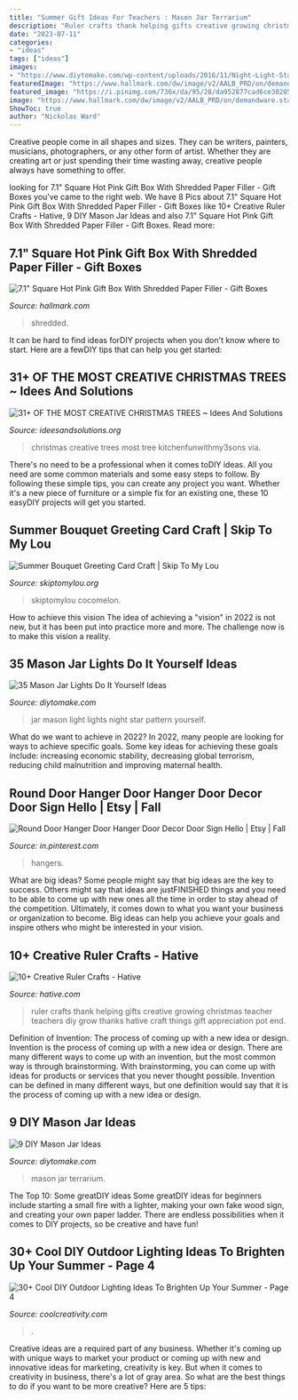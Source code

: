 ```yaml
---
title: "Summer Gift Ideas For Teachers : Mason Jar Terrarium"
description: "Ruler crafts thank helping gifts creative growing christmas teacher teachers diy grow thanks hative craft things gift appreciation pot end"
date: "2023-07-11"
categories:
- "ideas"
tags: ["ideas"]
images:
- "https://www.diytomake.com/wp-content/uploads/2016/11/Night-Light-Star-Mason-Jar.jpg"
featuredImage: "https://www.hallmark.com/dw/image/v2/AALB_PRD/on/demandware.static/-/Sites-hallmark-master/default/dwc73213d2/images/finished-goods/products/5EBC1819/Large-Square-Hot-Pink-Gift-Box-With-Paper-Shred_5EBC1819_02.jpg?sw=1920"
featured_image: "https://i.pinimg.com/736x/da/95/28/da952877cad6ce30205e3e85071422f1.jpg"
image: "https://www.hallmark.com/dw/image/v2/AALB_PRD/on/demandware.static/-/Sites-hallmark-master/default/dwc73213d2/images/finished-goods/products/5EBC1819/Large-Square-Hot-Pink-Gift-Box-With-Paper-Shred_5EBC1819_02.jpg?sw=1920"
ShowToc: true
author: "Nickolas Ward"
---
```



Creative people come in all shapes and sizes. They can be writers, painters, musicians, photographers, or any other form of artist. Whether they are creating art or just spending their time wasting away, creative people always have something to offer.

	

		
looking for 7.1&quot; Square Hot Pink Gift Box With Shredded Paper Filler - Gift Boxes you've came to the right web. We have 8 Pics about 7.1&quot; Square Hot Pink Gift Box With Shredded Paper Filler - Gift Boxes like 10+ Creative Ruler Crafts - Hative, 9 DIY Mason Jar Ideas and also 7.1&quot; Square Hot Pink Gift Box With Shredded Paper Filler - Gift Boxes. Read more:
		
    
## 7.1&quot; Square Hot Pink Gift Box With Shredded Paper Filler - Gift Boxes

<img loading=lazy src="https://www.hallmark.com/dw/image/v2/AALB_PRD/on/demandware.static/-/Sites-hallmark-master/default/dwc73213d2/images/finished-goods/products/5EBC1819/Large-Square-Hot-Pink-Gift-Box-With-Paper-Shred_5EBC1819_02.jpg?sw=1920" onerror="this.onerror=null;this.src='https://tse2.mm.bing.net/th?id=OIP.QhY9Zr8LuQh2FcahDvULOQHaHa&amp;pid=15.1';" alt="7.1&quot; Square Hot Pink Gift Box With Shredded Paper Filler - Gift Boxes">

_Source: hallmark.com_

>shredded. 

	

It can be hard to find ideas forDIY projects when you don't know where to start. Here are a fewDIY tips that can help you get started: 

    
## 31+ OF THE MOST CREATIVE CHRISTMAS TREES ~ Idees And Solutions

<img loading=lazy src="https://2.bp.blogspot.com/-KGXiyVzlZl0/WB8EUUdwuKI/AAAAAAAAIII/WvUpj90Ii_g_p5jQjSXbJmek_PIUPmHmwCLcB/s1600/the-most-creative-christmas-trees-holiday-tree-7-680x878.jpg" onerror="this.onerror=null;this.src='https://tse3.mm.bing.net/th?id=OIP.pybxKAc8Q0nAopHIEI0RrwHaJk&amp;pid=15.1';" alt="31+ OF THE MOST CREATIVE CHRISTMAS TREES ~ Idees And Solutions">

_Source: ideesandsolutions.org_

>christmas creative trees most tree kitchenfunwithmy3sons via. 

	

There's no need to be a professional when it comes toDIY ideas. All you need are some common materials and some easy steps to follow. By following these simple tips, you can create any project you want. Whether it's a new piece of furniture or a simple fix for an existing one, these 10 easyDIY projects will get you started.

    
## Summer Bouquet Greeting Card Craft | Skip To My Lou

<img loading=lazy src="https://www.skiptomylou.org/wp-content/uploads/2014/08/Kids-birthday-card-craft-ideas-1.jpg" onerror="this.onerror=null;this.src='https://tse2.mm.bing.net/th?id=OIP.8zra5fBs8qwBDKjpht9NUQHaJ5&amp;pid=15.1';" alt="Summer Bouquet Greeting Card Craft | Skip To My Lou">

_Source: skiptomylou.org_

>skiptomylou cocomelon. 

	

How to achieve this vision
The idea of achieving a "vision" in 2022 is not new, but it has been put into practice more and more. The challenge now is to make this vision a reality.

    
## 35 Mason Jar Lights Do It Yourself Ideas

<img loading=lazy src="https://www.diytomake.com/wp-content/uploads/2016/11/Night-Light-Star-Mason-Jar.jpg" onerror="this.onerror=null;this.src='https://tse3.mm.bing.net/th?id=OIP.l-YC_cGYG_f7X-HVC5kJrAHaLI&amp;pid=15.1';" alt="35 Mason Jar Lights Do It Yourself Ideas">

_Source: diytomake.com_

>jar mason light lights night star pattern yourself. 

	

What do we want to achieve in 2022?
In 2022, many people are looking for ways to achieve specific goals. Some key ideas for achieving these goals include: increasing economic stability, decreasing global terrorism, reducing child malnutrition and improving maternal health.

    
## Round Door Hanger Door Hanger Door Decor Door Sign Hello | Etsy | Fall

<img loading=lazy src="https://i.pinimg.com/736x/da/95/28/da952877cad6ce30205e3e85071422f1.jpg" onerror="this.onerror=null;this.src='https://tse4.mm.bing.net/th?id=OIP.W9yZXOD_jmzB63JpLlL6LQHaJ3&amp;pid=15.1';" alt="Round Door Hanger Door Hanger Door Decor Door Sign Hello | Etsy | Fall">

_Source: in.pinterest.com_

>hangers. 

	

What are big ideas?
Some people might say that big ideas are the key to success. Others might say that ideas are justFINISHED things and you need to be able to come up with new ones all the time in order to stay ahead of the competition. Ultimately, it comes down to what you want your business or organization to become. Big ideas can help you achieve your goals and inspire others who might be interested in your vision.

    
## 10+ Creative Ruler Crafts - Hative

<img loading=lazy src="http://hative.com/wp-content/uploads/2014/11/ruler-crafts/3-thank-you-for-helping-me-growing.jpg" onerror="this.onerror=null;this.src='https://tse1.mm.bing.net/th?id=OIP.7iB7KpekDrrpHw3-Ax2wWwHaLG&amp;pid=15.1';" alt="10+ Creative Ruler Crafts - Hative">

_Source: hative.com_

>ruler crafts thank helping gifts creative growing christmas teacher teachers diy grow thanks hative craft things gift appreciation pot end. 

	

Definition of Invention: The process of coming up with a new idea or design.
Invention is the process of coming up with a new idea or design. There are many different ways to come up with an invention, but the most common way is through brainstorming. With brainstorming, you can come up with ideas for products or services that you never thought possible. Invention can be defined in many different ways, but one definition would say that it is the process of coming up with a new idea or design.

    
## 9 DIY Mason Jar Ideas

<img loading=lazy src="https://www.diytomake.com/wp-content/uploads/2016/01/mason-jar-terrarium-vertical.jpg" onerror="this.onerror=null;this.src='https://tse3.mm.bing.net/th?id=OIP.iQLP1RxVe3zxjcqnCjT0_wHaKX&amp;pid=15.1';" alt="9 DIY Mason Jar Ideas">

_Source: diytomake.com_

>mason jar terrarium. 

	

The Top 10: Some greatDIY ideas
Some greatDIY ideas for beginners include starting a small fire with a lighter, making your own fake wood sign, and creating your own paper ladder. There are endless possibilities when it comes to DIY projects, so be creative and have fun!

    
## 30+ Cool DIY Outdoor Lighting Ideas To Brighten Up Your Summer - Page 4

<img loading=lazy src="https://coolcreativity.com/wp-content/uploads/2016/07/Succulent-Fountain-Lights.jpg" onerror="this.onerror=null;this.src='https://tse3.mm.bing.net/th?id=OIP.mjHLi4mvGUx7ZCN2pfKg0gHaLH&amp;pid=15.1';" alt="30+ Cool DIY Outdoor Lighting Ideas To Brighten Up Your Summer - Page 4">

_Source: coolcreativity.com_

>. 

	

Creative ideas are a required part of any business. Whether it's coming up with unique ways to market your product or coming up with new and innovative ideas for marketing, creativity is key. But when it comes to creativity in business, there's a lot of gray area. So what are the best things to do if you want to be more creative? Here are 5 tips: 

